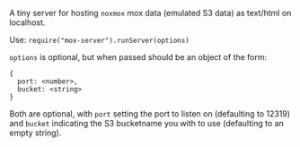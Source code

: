 A tiny server for hosting `noxmox` mox data (emulated S3 data) as text/html on localhost.

Use: `require("mox-server").runServer(options)`

`options` is optional, but when passed should be an object of the form:

```
{
  port: <number>,
  bucket: <string>
}
```

Both are optional, with `port` setting the port to listen on (defaulting to 12319)
and `bucket` indicating the S3 bucketname you with to use (defaulting to an empty string).
